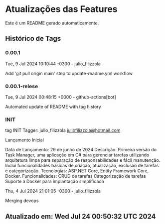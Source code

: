 # Atualizações das Features
Este é um README gerado automaticamente.

## Histórico de Tags

### 0.00.1

Tue, 9 Jul 2024 10:10:44 -0300 - julio_filizzola

Add 'git pull origin main' step to update-readme.yml workflow

### 0.00.1-relese

Tue, 9 Jul 2024 00:48:15 +0000 - github-actions[bot]

Automated update of README with tag history

### INIT

tag INIT
Tagger: julio_filizzola <juliofilizzola@hotmail.com>

Lançamento Inicial

Data de Lançamento: 29 de junho de 2024
Descrição: Primeira versão do Task Manager, uma aplicação em C# para gerenciar tarefas utilizando arquitetura limpa para separação de responsabilidades e fácil manutenção. Inclui funcionalidades básicas de criação, atualização, exclusão de tarefas e categorização.
Tecnologias: ASP.NET Core, Entity Framework Core, Docker.
Funcionalidades:
CRUD de tarefas
Categorização de tarefas
Suporte a Docker para implantação simplificada

Thu, 4 Jul 2024 21:01:05 -0300 - julio_filizzola

Merging devops

## Atualizado em: Wed Jul 24 00:50:32 UTC 2024
